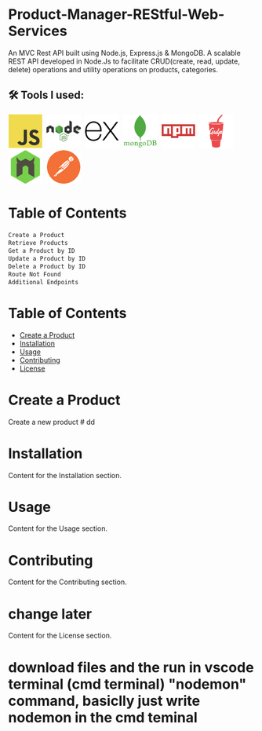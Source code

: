 # Product-Manager-REStful-Web-Services

An MVC Rest API built using Node.js, Express.js & MongoDB.
A scalable REST API developed in Node.Js to facilitate CRUD(create, read, update, delete) operations and utility operations on products, categories.

<h2>🛠️ Tools I used:</h2>

<div>
  <img src="https://github.com/devicons/devicon/blob/master/icons/javascript/javascript-original.svg" title="JavaScript" alt="JavaScript" width="70" height="70"/>&nbsp;
  <img src="https://github.com/devicons/devicon/blob/master/icons/nodejs/nodejs-original-wordmark.svg" title="Node.js" alt="nodejs" width="70" height="70"/>&nbsp;
  <img src="https://github.com/devicons/devicon/blob/master/icons/express/express-original.svg" title="Express.js" alt="expressjs" width="70" height="70"/>&nbsp;
  <img src="https://github.com/devicons/devicon/blob/master/icons/mongodb/mongodb-plain-wordmark.svg" title="Mongodb" alt="Mongodb" width="70" height="70"/>&nbsp;
  <img src="https://github.com/devicons/devicon/blob/master/icons/npm/npm-original-wordmark.svg" title="npm" alt="npm" width="70" height="70"/>&nbsp;
  <img src="https://github.com/devicons/devicon/blob/master/icons/gulp/gulp-plain.svg" title="gulp" alt="gulp" width="70" height="70"/>&nbsp;
  <img src="https://github.com/devicons/devicon/blob/master/icons/nodemon/nodemon-original.svg" title="nodemon" alt="nodemon" width="70" height="70"/>&nbsp;
  <img src="https://github.com/devicons/devicon/blob/master/icons/postman/postman-original.svg" title="postman" alt="postman" width="70" height="70"/>&nbsp;
  
</div>

# Table of Contents
    Create a Product
    Retrieve Products
    Get a Product by ID
    Update a Product by ID
    Delete a Product by ID
    Route Not Found
    Additional Endpoints




# Table of Contents
- [Create a Product](#create-a-product)
- [Installation](#installation)
- [Usage](#usage)
- [Contributing](#contributing)
- [License](#license)


# Create a Product
Create a new product
        # dd

# Installation
Content for the Installation section.

# Usage
Content for the Usage section.

# Contributing
Content for the Contributing section.

# change later
Content for the License section.





# download files and the run in vscode terminal (cmd terminal) "nodemon" command, basiclly just write nodemon in the cmd teminal

